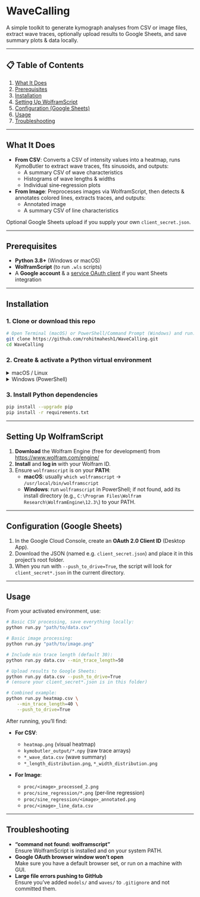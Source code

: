# WaveCalling

A simple toolkit to generate kymograph analyses from CSV or image files, extract wave traces, optionally upload results to Google Sheets, and save summary plots & data locally.

---

## 📋 Table of Contents

1. [What It Does](#what-it-does)  
2. [Prerequisites](#prerequisites)  
3. [Installation](#installation)  
4. [Setting Up WolframScript](#setting-up-wolframscript)  
5. [Configuration (Google Sheets)](#configuration-google-sheets)  
6. [Usage](#usage)  
7. [Troubleshooting](#troubleshooting)  

---

## What It Does

- **From CSV**: Converts a CSV of intensity values into a heatmap, runs KymoButler to extract wave traces, fits sinusoids, and outputs:
  - A summary CSV of wave characteristics  
  - Histograms of wave lengths & widths  
  - Individual sine‐regression plots  
- **From Image**: Preprocesses images via WolframScript, then detects & annotates colored lines, extracts traces, and outputs:
  - Annotated image  
  - A summary CSV of line characteristics  

Optional Google Sheets upload if you supply your own `client_secret.json`.

---

## Prerequisites

- **Python 3.8+** (Windows or macOS)  
- **WolframScript** (to run `.wls` scripts)  
- A **Google account** & a [service OAuth client](https://console.developers.google.com/) if you want Sheets integration

---

## Installation

### 1. Clone or download this repo

```bash
# Open Terminal (macOS) or PowerShell/Command Prompt (Windows) and run:
git clone https://github.com/rohitmahesh1/WaveCalling.git
cd WaveCalling
```

### 2. Create & activate a Python virtual environment

<details>
<summary>macOS / Linux</summary>

```bash
python3 -m venv waves
source waves/bin/activate
```

</details>

<details>
<summary>Windows (PowerShell)</summary>

```powershell
python -m venv waves
.\waves\Scripts\activate
```

</details>

### 3. Install Python dependencies

```bash
pip install --upgrade pip
pip install -r requirements.txt
```

---

## Setting Up WolframScript

1. **Download** the Wolfram Engine (free for development) from  
   https://www.wolfram.com/engine/  
2. **Install** and **log in** with your Wolfram ID.  
3. Ensure `wolframscript` is on your **PATH**:
   - **macOS**: usually `which wolframscript` → `/usr/local/bin/wolframscript`  
   - **Windows**: run `wolframscript` in PowerShell; if not found, add its install directory (e.g., `C:\Program Files\Wolfram Research\WolframEngine\12.3\`) to your PATH.

---

## Configuration (Google Sheets)

1. In the Google Cloud Console, create an **OAuth 2.0 Client ID** (Desktop App).  
2. Download the JSON (named e.g. `client_secret.json`) and place it in this project’s root folder.  
3. When you run with `--push_to_drive=True`, the script will look for `client_secret*.json` in the current directory.

---

## Usage

From your activated environment, use:

```bash
# Basic CSV processing, save everything locally:
python run.py "path/to/data.csv"

# Basic image processing:
python run.py "path/to/image.png"

# Include min trace length (default 30):
python run.py data.csv --min_trace_length=50

# Upload results to Google Sheets:
python run.py data.csv --push_to_drive=True
# (ensure your client_secret*.json is in this folder)

# Combined example:
python run.py heatmap.csv \
    --min_trace_length=40 \
    --push_to_drive=True
```

After running, you’ll find:

- **For CSV**:
  - `heatmap.png` (visual heatmap)  
  - `kymobutler_output/*.npy` (raw trace arrays)  
  - `*_wave_data.csv` (wave summary)  
  - `*_length_distribution.png`, `*_width_distribution.png`  

- **For Image**:
  - `proc/<image>_processed_2.png`  
  - `proc/sine_regression/*.png` (per‐line regression)  
  - `proc/sine_regression/<image>_annotated.png`  
  - `proc/<image>_line_data.csv`

---

## Troubleshooting

- **“command not found: wolframscript”**  
  Ensure WolframScript is installed and on your system PATH.
- **Google OAuth browser window won’t open**  
  Make sure you have a default browser set, or run on a machine with GUI.
- **Large file errors pushing to GitHub**  
  Ensure you’ve added `models/` and `waves/` to `.gitignore` and not committed them.